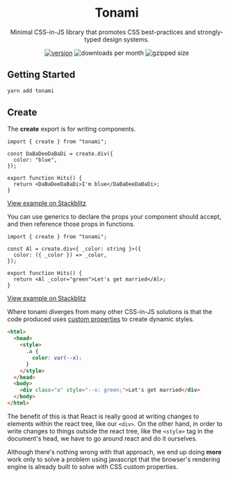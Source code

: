 <div align="center">

# Tonami

Minimal CSS-in-JS library that promotes CSS best-practices and strongly-typed design systems.

[![version][version-badge]][package]
![downloads per month][downloads]
![gzipped size][size]

</div>

## Getting Started

```bash
yarn add tonami
```

## Create

The **create** export is for writing components.

```tsx
import { create } from "tonami";

const DaBaDeeDaBaDi = create.div({
  color: "blue",
});

export function Hits() {
  return <DaBaDeeDaBaDi>I'm blue</DaBaDeeDaBaDi>;
}
```

[View example on Stackblitz](https://stackblitz.com/edit/react-ts-tgriyn?file=index.tsx)

You can use generics to declare the props your component should accept, and then reference those props in functions.

```tsx
import { create } from "tonami";

const Al = create.div<{ _color: string }>({
  color: ({ _color }) => _color,
});

export function Hits() {
  return <Al _color="green">Let's get married</Al>;
}
```

[View example on Stackblitz](https://stackblitz.com/edit/react-ts-b5hib9?file=index.tsx)

Where tonami diverges from many other CSS-in-JS solutions is that the code produced uses [custom properties](https://developer.mozilla.org/en-US/docs/Web/CSS/--*) to create dynamic styles.

```html
<html>
  <head>
    <style>
      .a {
        color: var(--x);
      }
    </style>
  </head>
  <body>
    <div class="a" style="--x: green;">Let's get married</div>
  </body>
</html>
```

The benefit of this is that React is really good at writing changes to elements within the react tree, like our `<div>`. On the other hand, in order to write changes to things outside the react tree, like the `<style>` tag in the document's head, we have to go around react and do it ourselves.

Although there's nothing wrong with that approach, we end up doing **more** work only to solve a problem using javascript that the browser's rendering engine is already built to solve with CSS custom properties.

<!-- prettier-ignore-start -->
[version-badge]: https://img.shields.io/npm/v/tonami?style=flat-square
[package]: https://www.npmjs.com/package/tonami
[downloads]: https://img.shields.io/npm/dm/tonami?style=flat-square
[size]: https://img.shields.io/bundlephobia/minzip/tonami?style=flat-square
<!-- prettier-ignore-end -->
